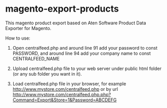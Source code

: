 # magento-export-products
This magento product export based on Aten Software Product Data Exporter for Magento.

How to use:

1. Open centralfeed.php and around line 91 add your password to const PASSWORD, and around line 94 add your company name to const CENTRALFEED_NAME 

2. Upload centralfeed.php file to your web server under public html folder (or any sub folder you want in it).

3. Load centralfeed.php file in your browser, for example http://www.mystore.com/centralfeed.php 
or by url http://www.mystore.com/centralfeed.php.php?Command=Export&Store=1&Password=ABCDEFG
